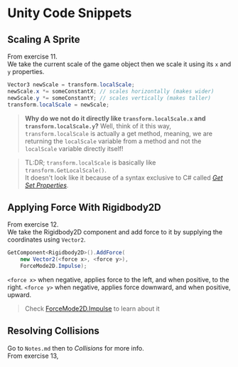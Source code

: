 # Unity Code Snippets
## Scaling A Sprite
From exercise 11.\
We take the current scale of the game object then we scale it using its `x` and `y` properties.

```csharp
Vector3 newScale = transform.localScale;
newScale.x *= someConstantX; // scales horizontally (makes wider)
newScale.y *= someConstantY; // scales vertically (makes taller)
transform.localScale = newScale;
```

> **Why do we not do it directly like `transform.localScale.x` and `transform.localScale.y`?** Well, think of it this way, `transform.localScale` is actually a get method, meaning, we are returning the `localScale` variable from a method and not the `localScale` variable directly itself!

> TL:DR; `transform.localScale` is basically like `transform.GetLocalScale()`.\
> It doesn't look like it because of a syntax exclusive to C# called *[Get Set Properties](https://www.w3schools.com/cs/cs_properties.php)*.

## Applying Force With Rigidbody2D
From exercise 12.\
We take the Rigidbody2D component and add force to it by supplying the coordinates using `Vector2`.

```csharp
GetComponent<Rigidbody2D>().AddForce(
    new Vector2(<force x>, <force y>),
    ForceMode2D.Impulse);
```

`<force x>` when negative, applies force to the left, and when positive, to the right.
`<force y>` when negative, applies force downward, and when positive, upward.

> Check [ForceMode2D.Impulse](https://docs.unity3d.com/ScriptReference/ForceMode2D.Impulse.html) to learn about it

## Resolving Collisions
Go to `Notes.md` then to _Collisions_ for more info.\
From exercise 13,
